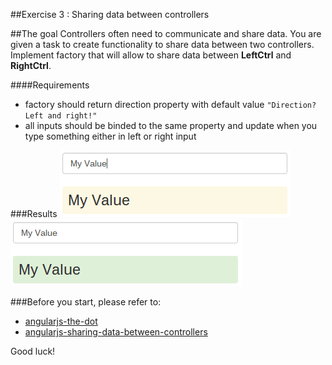##Exercise 3 : Sharing data between controllers

##The goal
Controllers often need to communicate and share data. You are given a task to create functionality to share data between two controllers.
Implement factory that will allow to share data between **LeftCtrl** and **RightCtrl**.

####Requirements
* factory should return direction property with default value ```"Direction? Left and right!"```
* all inputs should be binded to the same property and update when you type something either in left or right input

###Results
![alt text](app/assets/example1.png "First Input")
![alt text](app/assets/example2.png "Second Input")

###Before you start, please refer to:
* [angularjs-the-dot](https://egghead.io/lessons/angularjs-the-dot)
* [angularjs-sharing-data-between-controllers](https://egghead.io/lessons/angularjs-sharing-data-between-controllers)


Good luck!
